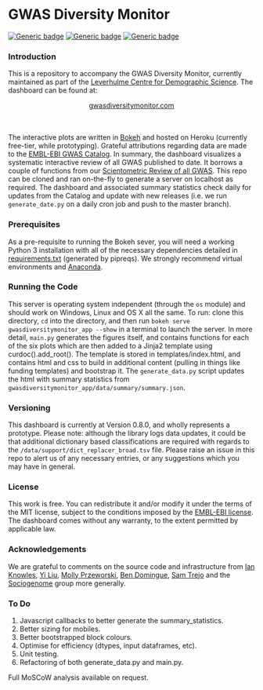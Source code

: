 # GWAS Diversity Monitor

[![Generic badge](https://img.shields.io/badge/Python-3.6-<red>.svg)](https://shields.io/)  [![Generic badge](https://img.shields.io/badge/License-MIT-blue.svg)](https://shields.io/)  [![Generic badge](https://img.shields.io/badge/Maintained-Yes-green.svg)](https://shields.io/)

### Introduction

This is a repository to accompany the GWAS Diversity Monitor, currently maintained as part of the [Leverhulme Centre for Demographic Science](http://www.demographicscience.ox.ac.uk/). The dashboard can be found at:

<div align="center"> <a href="http://www.gwasdiversitymonitor.com">gwasdiversitymonitor.com</a></div>
<br/><br/>

The interactive plots are written in [Bokeh](https://bokeh.pydata.org/en/latest) and hosted on Heroku (currently free-tier, while prototyping). Grateful attributions regarding data are made to the [EMBL-EBI GWAS Catalog](https://www.ebi.ac.uk/gwas/). In summary, the dashboard visualizes a systematic interactive review of all GWAS published to date. It borrows a couple of functions from our [Scientometric Review of all GWAS](https://www.nature.com/articles/s42003-018-0261-x). This repo can be cloned and ran on-the-fly to generate a server on localhost as required. The dashboard and associated summary statistics check daily for updates from the Catalog and update with new releases (i.e. we run ```generate_date.py``` on a daily cron job and push to the master branch).

### Prerequisites

As a pre-requisite to running the Bokeh sever, you will need a working Python 3 installation with all of the necessary dependencies detailed in [requirements.txt](https://github.com/crahal/GWASDiversityMonitor/blob/master/requirements.txt) (generated by pipreqs). We strongly recommend virtual environments and [Anaconda](https://www.anaconda.com/distribution/).  

### Running the Code

This server is operating system independent (through the ``os`` module) and should work on Windows, Linux and OS X all the same. To run: clone this directory, ``cd`` into the directory, and then run ```bokeh serve gwasdiversitymonitor_app --show``` in a terminal to launch the server. In more detail, ``main.py`` generates the figures itself, and contains functions for each of the six plots which are then added to a Jinja2 template using curdoc().add_root(). The template is stored in templates/index.html, and contains html and css to build in additional content (pulling in things like funding templates) and bootstrap it. The ``generate_data.py`` script updates the html with summary statistics from ``gwasdiversitymonitor_app/data/summary/summary.json``.

### Versioning

This dashboard is currently at Version 0.8.0, and wholly represents a prototype. Please note: although the library logs data updates, it could be that additional dictionary based classifications are required with regards to the ```/data/support/dict_replacer_broad.tsv``` file. Please raise an issue in this repo to alert us of any necessary entries, or any suggestions which you may have in general.

### License

This work is free. You can redistribute it and/or modify it under the terms of the MIT license, subject to the conditions imposed by the [EMBL-EBI license](https://www.ebi.ac.uk/about/terms-of-use). The dashboard comes without any warranty, to the extent permitted by applicable law.

### Acknowledgements

We are grateful to comments on the source code and infrastructure from [Ian Knowles](https://github.com/ianknowles), [Yi Liu](https://github.com/YiLiu6240), [Molly Przeworski](https://przeworskilab.com/), [Ben Domingue](https://github.com/ben-domingue), [Sam Trejo](https://cepa.stanford.edu/people/sam-trejo) and the [Sociogenome](http://www.sociogenome.org) group more generally.

### To Do

1. Javascript callbacks to better generate the summary_statistics.
2. Better sizing for mobiles.
3. Better bootstrapped block colours.
4. Optimise for efficiency (dtypes, input dataframes, etc).
5. Unit testing.
6. Refactoring of both generate_data.py and main.py.

Full MoSCoW analysis available on request.
